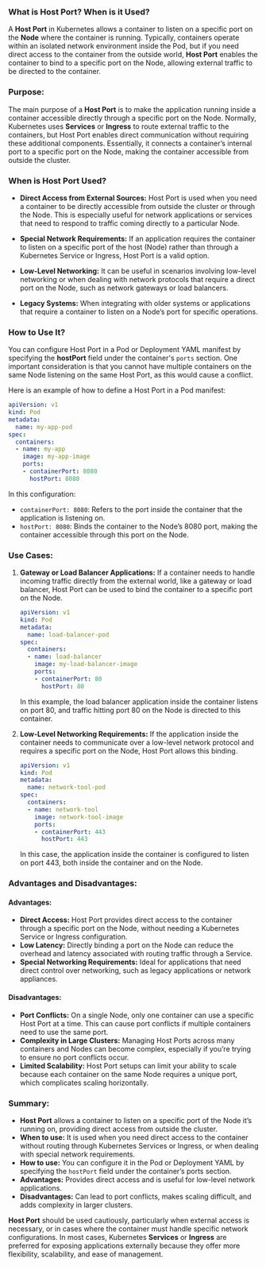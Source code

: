 ### **What is Host Port? When is it Used?**

A **Host Port** in Kubernetes allows a container to listen on a specific port on the **Node** where the container is running. Typically, containers operate within an isolated network environment inside the Pod, but if you need direct access to the container from the outside world, **Host Port** enables the container to bind to a specific port on the Node, allowing external traffic to be directed to the container.

### **Purpose:**

The main purpose of a **Host Port** is to make the application running inside a container accessible directly through a specific port on the Node. Normally, Kubernetes uses **Services** or **Ingress** to route external traffic to the containers, but Host Port enables direct communication without requiring these additional components. Essentially, it connects a container’s internal port to a specific port on the Node, making the container accessible from outside the cluster.

### **When is Host Port Used?**

- **Direct Access from External Sources:** Host Port is used when you need a container to be directly accessible from outside the cluster or through the Node. This is especially useful for network applications or services that need to respond to traffic coming directly to a particular Node.
  
- **Special Network Requirements:** If an application requires the container to listen on a specific port of the host (Node) rather than through a Kubernetes Service or Ingress, Host Port is a valid option.

- **Low-Level Networking:** It can be useful in scenarios involving low-level networking or when dealing with network protocols that require a direct port on the Node, such as network gateways or load balancers.

- **Legacy Systems:** When integrating with older systems or applications that require a container to listen on a Node’s port for specific operations.

### **How to Use It?**

You can configure Host Port in a Pod or Deployment YAML manifest by specifying the **hostPort** field under the container's `ports` section. One important consideration is that you cannot have multiple containers on the same Node listening on the same Host Port, as this would cause a conflict.

Here is an example of how to define a Host Port in a Pod manifest:

```yaml
apiVersion: v1
kind: Pod
metadata:
  name: my-app-pod
spec:
  containers:
  - name: my-app
    image: my-app-image
    ports:
    - containerPort: 8080
      hostPort: 8080
```

In this configuration:
- `containerPort: 8080`: Refers to the port inside the container that the application is listening on.
- `hostPort: 8080`: Binds the container to the Node’s 8080 port, making the container accessible through this port on the Node.

### **Use Cases:**

1. **Gateway or Load Balancer Applications:**
   If a container needs to handle incoming traffic directly from the external world, like a gateway or load balancer, Host Port can be used to bind the container to a specific port on the Node.

   ```yaml
   apiVersion: v1
   kind: Pod
   metadata:
     name: load-balancer-pod
   spec:
     containers:
     - name: load-balancer
       image: my-load-balancer-image
       ports:
       - containerPort: 80
         hostPort: 80
   ```

   In this example, the load balancer application inside the container listens on port 80, and traffic hitting port 80 on the Node is directed to this container.

2. **Low-Level Networking Requirements:**
   If the application inside the container needs to communicate over a low-level network protocol and requires a specific port on the Node, Host Port allows this binding.

   ```yaml
   apiVersion: v1
   kind: Pod
   metadata:
     name: network-tool-pod
   spec:
     containers:
     - name: network-tool
       image: network-tool-image
       ports:
       - containerPort: 443
         hostPort: 443
   ```

   In this case, the application inside the container is configured to listen on port 443, both inside the container and on the Node.

### **Advantages and Disadvantages:**

#### **Advantages:**
- **Direct Access:** Host Port provides direct access to the container through a specific port on the Node, without needing a Kubernetes Service or Ingress configuration.
- **Low Latency:** Directly binding a port on the Node can reduce the overhead and latency associated with routing traffic through a Service.
- **Special Networking Requirements:** Ideal for applications that need direct control over networking, such as legacy applications or network appliances.

#### **Disadvantages:**
- **Port Conflicts:** On a single Node, only one container can use a specific Host Port at a time. This can cause port conflicts if multiple containers need to use the same port.
- **Complexity in Large Clusters:** Managing Host Ports across many containers and Nodes can become complex, especially if you’re trying to ensure no port conflicts occur.
- **Limited Scalability:** Host Port setups can limit your ability to scale because each container on the same Node requires a unique port, which complicates scaling horizontally.

### **Summary:**

- **Host Port** allows a container to listen on a specific port of the Node it’s running on, providing direct access from outside the cluster.
- **When to use:** It is used when you need direct access to the container without routing through Kubernetes Services or Ingress, or when dealing with special network requirements.
- **How to use:** You can configure it in the Pod or Deployment YAML by specifying the `hostPort` field under the container’s ports section.
- **Advantages:** Provides direct access and is useful for low-level network applications.
- **Disadvantages:** Can lead to port conflicts, makes scaling difficult, and adds complexity in larger clusters.

**Host Port** should be used cautiously, particularly when external access is necessary, or in cases where the container must handle specific network configurations. In most cases, Kubernetes **Services** or **Ingress** are preferred for exposing applications externally because they offer more flexibility, scalability, and ease of management.